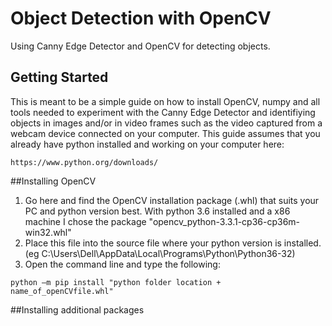 # Object Detection with OpenCV

Using Canny Edge Detector and OpenCV for detecting objects.

## Getting Started

This is meant to be a simple guide on how to install OpenCV, numpy and all tools needed to experiment with 
the Canny Edge Detector and identifiying objects in images and/or in video frames such as the video captured
from a webcam device connected on your computer.
This guide assumes that you already have python installed and working on your computer here: 

```https://www.python.org/downloads/```

##Installing OpenCV

1.	Go here and find the OpenCV installation package (.whl) that suits your PC and python version best.
	With python 3.6 installed and a x86 machine I chose the package "opencv_python-3.3.1-cp36-cp36m-win32.whl"
2.	Place this file into the source file where your python version is installed. (eg C:\Users\Dell\AppData\Local\Programs\Python\Python36-32)
3.	Open the command line and type the following:

```python –m pip install "python folder location + name_of_openCVfile.whl"```

##Installing additional packages
